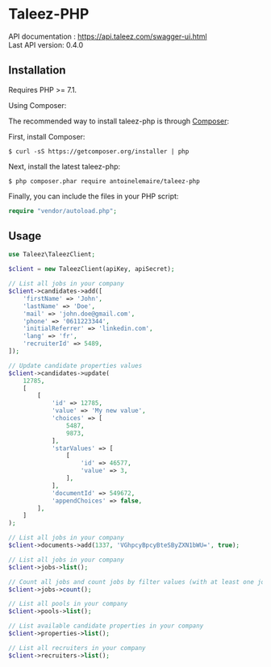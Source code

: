 # Taleez-PHP

API documentation : https://api.taleez.com/swagger-ui.html  
Last API version: 0.4.0

## Installation

Requires PHP >= 7.1.

Using Composer:

The recommended way to install taleez-php is through [Composer](https://getcomposer.org):

First, install Composer:

```
$ curl -sS https://getcomposer.org/installer | php
```

Next, install the latest taleez-php:

```
$ php composer.phar require antoinelemaire/taleez-php
```

Finally, you can include the files in your PHP script:

```php
require "vendor/autoload.php";
```

## Usage

```php
use Taleez\TaleezClient;

$client = new TaleezClient(apiKey, apiSecret);

// List all jobs in your company
$client->candidates->add([
    'firstName' => 'John',
    'lastName' => 'Doe',
    'mail' => 'john.doe@gmail.com',
    'phone' => '0611223344',
    'initialReferrer' => 'linkedin.com',
    'lang' => 'fr',
    'recruiterId' => 5489,
]);

// Update candidate properties values
$client->candidates->update(
    12785,
    [
        [
            'id' => 12785,
            'value' => 'My new value',
            'choices' => [
                5487,
                9873,
            ],
            'starValues' => [
                [
                    'id' => 46577,
                    'value' => 3,
                ],
            ],
            'documentId' => 549672,
            'appendChoices' => false,
        ],
    ]
);

// List all jobs in your company
$client->documents->add(1337, 'VGhpcyBpcyBteSByZXN1bWU=', true);

// List all jobs in your company
$client->jobs->list();

// Count all jobs and count jobs by filter values (with at least one job)
$client->jobs->count();

// List all pools in your company
$client->pools->list();

// List available candidate properties in your company
$client->properties->list();

// List all recruiters in your company
$client->recruiters->list();

```
